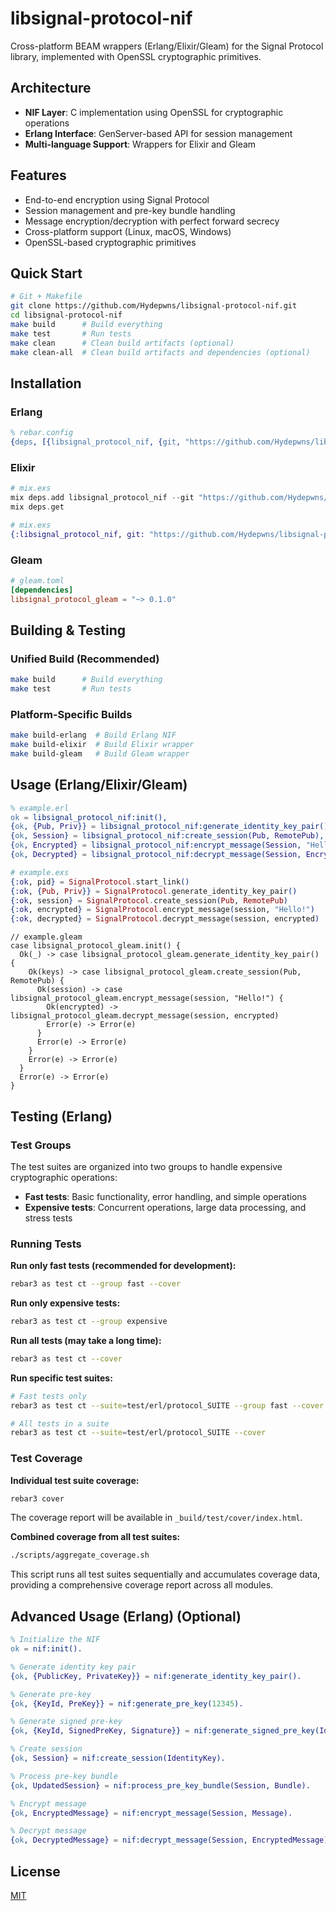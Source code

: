 # libsignal-protocol-nif

Cross-platform BEAM wrappers (Erlang/Elixir/Gleam) for the Signal Protocol library, implemented with OpenSSL cryptographic primitives.

## Architecture

- **NIF Layer**: C implementation using OpenSSL for cryptographic operations
- **Erlang Interface**: GenServer-based API for session management
- **Multi-language Support**: Wrappers for Elixir and Gleam

## Features

- End-to-end encryption using Signal Protocol
- Session management and pre-key bundle handling
- Message encryption/decryption with perfect forward secrecy
- Cross-platform support (Linux, macOS, Windows)
- OpenSSL-based cryptographic primitives

## Quick Start

```bash
# Git + Makefile
git clone https://github.com/Hydepwns/libsignal-protocol-nif.git
cd libsignal-protocol-nif
make build      # Build everything
make test       # Run tests
make clean      # Clean build artifacts (optional)
make clean-all  # Clean build artifacts and dependencies (optional)
```

## Installation

### Erlang

```erlang
% rebar.config
{deps, [{libsignal_protocol_nif, {git, "https://github.com/Hydepwns/libsignal-protocol-nif.git"}}]}.
```

### Elixir

```elixir
# mix.exs
mix deps.add libsignal_protocol_nif --git "https://github.com/Hydepwns/libsignal-protocol-nif.git"
mix deps.get
```

```elixir
# mix.exs
{:libsignal_protocol_nif, git: "https://github.com/Hydepwns/libsignal-protocol-nif.git"}
```

### Gleam

```toml
# gleam.toml
[dependencies]
libsignal_protocol_gleam = "~> 0.1.0"
```

## Building & Testing

### Unified Build (Recommended)

```bash
make build      # Build everything
make test       # Run tests
```

### Platform-Specific Builds

```bash
make build-erlang  # Build Erlang NIF
make build-elixir  # Build Elixir wrapper
make build-gleam   # Build Gleam wrapper
```

## Usage (Erlang/Elixir/Gleam)

```erlang
% example.erl
ok = libsignal_protocol_nif:init(),
{ok, {Pub, Priv}} = libsignal_protocol_nif:generate_identity_key_pair(),
{ok, Session} = libsignal_protocol_nif:create_session(Pub, RemotePub),
{ok, Encrypted} = libsignal_protocol_nif:encrypt_message(Session, "Hello!"),
{ok, Decrypted} = libsignal_protocol_nif:decrypt_message(Session, Encrypted).
```

```elixir
# example.exs
{:ok, pid} = SignalProtocol.start_link()
{:ok, {Pub, Priv}} = SignalProtocol.generate_identity_key_pair()
{:ok, session} = SignalProtocol.create_session(Pub, RemotePub)
{:ok, encrypted} = SignalProtocol.encrypt_message(session, "Hello!")
{:ok, decrypted} = SignalProtocol.decrypt_message(session, encrypted)
```

```gleam
// example.gleam
case libsignal_protocol_gleam.init() {
  Ok(_) -> case libsignal_protocol_gleam.generate_identity_key_pair() {
    Ok(keys) -> case libsignal_protocol_gleam.create_session(Pub, RemotePub) {
      Ok(session) -> case libsignal_protocol_gleam.encrypt_message(session, "Hello!") {
        Ok(encrypted) -> libsignal_protocol_gleam.decrypt_message(session, encrypted)
        Error(e) -> Error(e)
      }
      Error(e) -> Error(e)
    }
    Error(e) -> Error(e)
  }
  Error(e) -> Error(e)
}
```

## Testing (Erlang)

### Test Groups

The test suites are organized into two groups to handle expensive cryptographic operations:

- **Fast tests**: Basic functionality, error handling, and simple operations
- **Expensive tests**: Concurrent operations, large data processing, and stress tests

### Running Tests

**Run only fast tests (recommended for development):**

```bash
rebar3 as test ct --group fast --cover
```

**Run only expensive tests:**

```bash
rebar3 as test ct --group expensive
```

**Run all tests (may take a long time):**

```bash
rebar3 as test ct --cover
```

**Run specific test suites:**

```bash
# Fast tests only
rebar3 as test ct --suite=test/erl/protocol_SUITE --group fast --cover

# All tests in a suite
rebar3 as test ct --suite=test/erl/protocol_SUITE --cover
```

### Test Coverage

**Individual test suite coverage:**

```bash
rebar3 cover
```

The coverage report will be available in `_build/test/cover/index.html`.

**Combined coverage from all test suites:**

```bash
./scripts/aggregate_coverage.sh
```

This script runs all test suites sequentially and accumulates coverage data, providing a comprehensive coverage report across all modules.

## Advanced Usage (Erlang) (Optional)

```erlang
% Initialize the NIF
ok = nif:init().

% Generate identity key pair
{ok, {PublicKey, PrivateKey}} = nif:generate_identity_key_pair().

% Generate pre-key
{ok, {KeyId, PreKey}} = nif:generate_pre_key(12345).

% Generate signed pre-key
{ok, {KeyId, SignedPreKey, Signature}} = nif:generate_signed_pre_key(IdentityKey, 67890).

% Create session
{ok, Session} = nif:create_session(IdentityKey).

% Process pre-key bundle
{ok, UpdatedSession} = nif:process_pre_key_bundle(Session, Bundle).

% Encrypt message
{ok, EncryptedMessage} = nif:encrypt_message(Session, Message).

% Decrypt message
{ok, DecryptedMessage} = nif:decrypt_message(Session, EncryptedMessage).
```

## License

[MIT](LICENSE)
